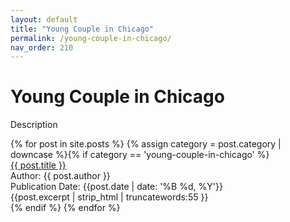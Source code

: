 ```yaml
---
layout: default
title: "Young Couple in Chicago"
permalink: /young-couple-in-chicago/
nav_order: 210
---
```

<h1 class="category-title">Young Couple in Chicago</h1>

<p>Description</p>

<div class="article-container">
  {% for post in site.posts %}
    {% assign category = post.category | downcase %}{% if category == 'young-couple-in-chicago' %}
      <div class="article-list">
        <div class="article-category"></div>
        <div class="article-summary">
          <a href="{{ post.url | prepend: site.baseurl }}">{{ post.title }}</a><br>
          <div class="author">Author: {{ post.author }}</div>
          <div class="publication-date">Publication Date: <time datetime="{{post.date | date: '%F'}}">{{post.date | date: '%B %d, %Y'}}</time></div>
          <div class="excerpt">{{post.excerpt | strip_html | truncatewords:55 }}</div>
        </div>
      </div>
    {% endif %}
  {% endfor %}
</div>
